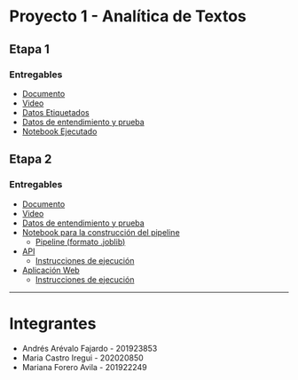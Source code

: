 # Proyecto 1 - Analítica de Textos

## Etapa 1
### Entregables
* [Documento](https://github.com/bi-202410/proyecto-1/blob/main/proyecto_1.pdf)
* [Video](https://drive.google.com/file/d/1j84-WQgfDrqnasF7dzdeoP9DtpGXzj09/view?usp=sharing)
* [Datos Etiquetados](https://github.com/bi-202410/proyecto-1/blob/main/data/resultados_estudiantes_g10.csv) 
* [Datos de entendimiento y prueba](https://github.com/bi-202410/proyecto-1/blob/main/data/prep_tipo1_entrenamiento_estudiantes.csv)
* [Notebook Ejecutado](https://github.com/bi-202410/proyecto-1/blob/main/text-analysis.ipynb)


## Etapa 2
### Entregables
* [Documento](https://github.com/bi-202410/proyecto-1/blob/main/proyecto_1.2.pdf)
* [Video](https://drive.google.com/file/d/1yR6qOQtJ1DpVHt_fEI7t-F0fNyak96Lj/view?usp=sharing)
* [Datos de entendimiento y prueba](https://github.com/bi-202410/proyecto-1/blob/main/data/prep_tipo1_entrenamiento_estudiantes.csv)
* [Notebook para la construcción del pipeline](https://github.com/bi-202410/proyecto-1/blob/main/backend/pipeline.ipynb)
  * [Pipeline (formato .joblib)](https://github.com/bi-202410/proyecto-1/blob/main/backend/assets/pipeline.joblib)
* [API](https://github.com/bi-202410/proyecto-1/tree/main/backend)
  * [Instrucciones de ejecución](https://github.com/bi-202410/proyecto-1/blob/main/backend/readme.md)
* [Aplicación Web](https://github.com/bi-202410/proyecto-1/tree/main/frontend)
  * [Instrucciones de ejecución](https://github.com/bi-202410/proyecto-1/blob/main/frontend/readme.md)

---
# Integrantes
* Andrés Arévalo Fajardo - 201923853
* Maria Castro Iregui - 202020850
* Mariana Forero Avila - 201922249
